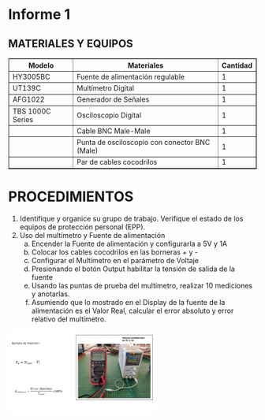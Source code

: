 <h1>Informe 1</h1>
<h2>MATERIALES Y EQUIPOS</h2>

<table border="1">
 <tr>
<th>Modelo</th>
<th>Materiales</th>
<th>Cantidad</th>

</tr>
<tr>
<td>HY3005BC</td>
<td>Fuente de alimentación regulable</td>
<td>1</td>
</tr>
<tr>
<td>UT139C</td>
<td>Multímetro Digital</td>
<td>1</td>

</tr>
<tr>
<td>AFG1022</td>
<td>Generador de Señales</td>
<td>1</td>

</tr>
<tr>
<td>TBS 1000C Series</td>
<td>Osciloscopio Digital</td>
<td>1</td>

</tr>
<tr>
<td></td>
<td>Cable BNC Male-Male</td>
<td>1</td>

</tr>
<tr>
<td></td>
<td>Punta de osciloscopio con conector BNC (Male)</td>
<td>1</td>

</tr>
<tr>
<td></td>
<td>Par de cables cocodrilos</td>
<td>1</td>

</tr>
</table>

<h1>PROCEDIMIENTOS</h1>

<ol>
<li>Identifique y organice su grupo de trabajo. Verifique el estado de los equipos de protección personal (EPP).</li>
<li>Uso del multímetro y Fuente de alimentación
<ol type="a">
<li>Encender la Fuente de alimentación y configurarla a 5V y 1A</li>
<li>Colocar los cables cocodrilos en las borneras + y -</li>
<li>Configurar el Multímetro en el parámetro de Voltaje</li>
<li>Presionando el botón Output habilitar la tensión de salida de la fuente</li>
<li>Usando las puntas de prueba del multímetro, realizar 10 mediciones y anotarlas.</li>
<li>Asumiendo que lo mostrado en el Display de la fuente de la alimentación es el Valor Real, calcular el error absoluto y error relativo del multímetro.</li>
</ol>
</li>
</ol>
<img src="../../Imagenes/I_Informes/image.png" width=300px alt="imagen">